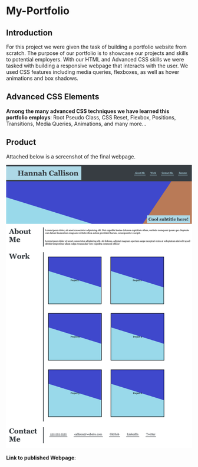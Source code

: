 # My-Portfolio

## Introduction

For this project we were given the task of building a portfolio website from scratch. The purpose of our portfolio is to showcase our projects and skills to potential employers. With our HTML and Advanced CSS skills we were tasked with building a responsive webpage that interacts with the user. We used CSS features including media queries, flexboxes, as well as hover animations and box shadows.

## Advanced CSS Elements
**Among the many advanced CSS techniques we have learned this portfolio employs**:
Root Pseudo Class,
CSS Reset,
Flexbox,
Positions,
Transitions,
Media Queries,
Animations,
and many more...

## Product

Attached below is a screenshot of the final webpage.

![Final Webpage](Webpage%20Screenshot.png)

**Link to published Webpage**:


